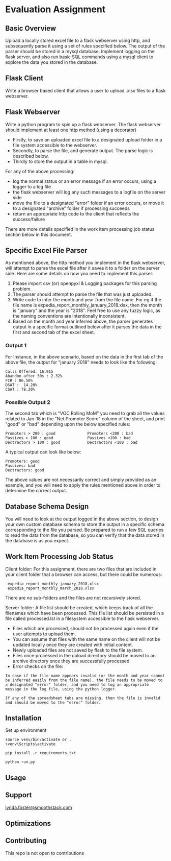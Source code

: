 # Evaluation Assignment

## Basic Overview

Upload a locally stored excel file to a flask webserver using http, and subsequently parse it
using a set of rules specified below. The output of the parser should be stored in a mysql database.
Implement logging on the flask server, and also run basic SQL commands using a mysql client to explore
the data you stored in the database.

## Flask Client

Write a browser based client that allows a user to upload .xlsx files to a flask webserver.

## Flask Webserver

Write a python program to spin up a flask webserver. The flask webserver should implement at least one
http method (using a decorator) 

- Firstly, to save an uploaded excel file to a designated upload folder in a file system accessible to the webserver.
- Secondly, to parse the file, and generate output. The parse logic is described below.
- Thirdly to store the output in a table in mysql.

For any of the above processing:

- log the normal status or an error message if an error occurs, using a logger to a log file
- the flask webserver will log any such messages to a logfile on the server side
- move the file to a designated "error" folder if an error occurs, or move it to a designated "archive" folder if processing succeeds
- return an appropriate http code to the client that reflects the success/failure

There are more details specified in the work item processing job status section below in this document.


## Specific Excel File Parser

As mentioned above, the http method you implement in the flask webserver, will attempt to parse the excel file after it saves it to a folder on the server side. Here are some details on how you need to implement this parser:

1. Please import csv (or) openpyxl & Logging packages for this parsing problem.
2. The parser should attempt to parse the file that was just uploaded.
3. Write code to infer the month and year from the file name. For eg if the file name is expedia_report_monthly_january_2018.xlsx, then the month is "january" and the year is "2018". Feel free to use any fuzzy logic, as the naming conventions are intentionally inconsistent.
4. Based on the month and year inferred above, the parser generates output in a specific format outlined below after it parses the data in the first and second tab of the excel sheet.

### Output 1
For instance, in the above scenario, based on the data in the first tab of the above file, the output for "january 2018" needs to look like the following:

```
Calls Offered: 16,915
Abandon after 30s : 2.32%
FCR : 86.50%
DSAT :  14.20%
CSAT : 78.30%
```

### Possible Output 2

The second tab which is "VOC Rolling MoM" you need to grab all the values related to Jan-18 in the "Net Promoter Score" column of the sheet, and print "good" or "bad" depending upon the below specified rules:

```
Promoters > 200 : good              Promoters <200 : bad
Passives > 100 : good               Passives <100 : bad
Dectractors > 100 : good            Dectractors <100 : bad
```

A typical output can look like below:

```
Promoters: good
Passives: bad
Dectractors: good
```

The above values are not necessarily correct and simply provided as an example, and you will need to apply the rules mentioned above in order to determine the correct output.


## Database Schema Design

You will need to look at the output logged in the above section, to design your own custom database schema to store the output in a specific schema corresponding to the file you parsed. Be prepared to run a few SQL queries to read the data from the database, so you can verify that the data stored in the database is as you expect.

## Work Item Processing Job Status

Client folder: For this assignment, there are two files that are included in your client folder that a browser can access, but there could be numerous:

```
 expedia_report_monthly_january_2018.xlsx
 expedia_report_monthly_march_2018.xlsx
```

There are no sub-folders and the files are not recursively stored.

Server folder: A file list should be created, which keeps track of all the filenames which have been processed. This file list should be persisted in a file called processed.lst in a filesystem accessible to the flask webserver.

- Files which are processed, should not be processed again even if the user attempts to upload them.
- You can assume that files with the same name on the client will not be updated locally once they are created with initial content.
- Newly uploaded files are not saved by flask to the file system.
- Files once processed in the upload directory should be moved to an archive directory once they are successfully processed.
- Error checks on the file:


```
In case if the file name appears invalid (or the month and year cannot be inferred easily from the file name), the file needs to be moved to a designated "error" folder, and you need to log an appropriate message in the log file, using the python logger.

If any of the spreadsheet tabs are missing, then the file is invalid and should be moved to the "error" folder.
```

## Installation

Set up environment

```
source venv/bin/activate or .
\venv\Scripts\activate

pip install -r requirements.txt

python run.py
```

## Usage


## Support

lynda.foster@smoothstack.com

## Optimizations

## Contributing

This repo is not open to contributions
